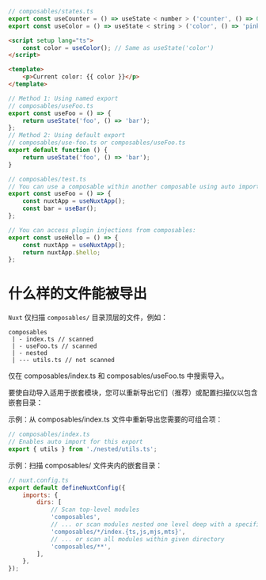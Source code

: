 <!--
 * @Author: error: error: git config user.name & please set dead value or install git && error: git config user.email & please set dead value or install git & please set dead value or install git
 * @Date: 2023-07-20 16:21:30
 * @LastEditors: error: error: git config user.name & please set dead value or install git && error: git config user.email & please set dead value or install git & please set dead value or install git
 * @LastEditTime: 2023-07-20 16:54:01
 * @Description:
 * @FilePath: /nuxt3-project/composables/README.md
-->

```js
// composables/states.ts
export const useCounter = () => useState < number > ('counter', () => 0);
export const useColor = () => useState < string > ('color', () => 'pink');
```

```html
<script setup lang="ts">
    const color = useColor(); // Same as useState('color')
</script>

<template>
    <p>Current color: {{ color }}</p>
</template>
```

```js
// Method 1: Using named export
// composables/useFoo.ts
export const useFoo = () => {
    return useState('foo', () => 'bar');
};
// Method 2: Using default export
// composables/use-foo.ts or composables/useFoo.ts
export default function () {
    return useState('foo', () => 'bar');
}
```

```js
// composables/test.ts
// You can use a composable within another composable using auto imports:
export const useFoo = () => {
    const nuxtApp = useNuxtApp();
    const bar = useBar();
};

// You can access plugin injections from composables:
export const useHello = () => {
    const nuxtApp = useNuxtApp();
    return nuxtApp.$hello;
};
```

# 什么样的文件能被导出

`Nuxt` 仅扫描 `composables/` 目录顶层的文件，例如：

```
composables
 | - index.ts // scanned
 | - useFoo.ts // scanned
 | - nested
 | --- utils.ts // not scanned

```

仅在 composables/index.ts 和 composables/useFoo.ts 中搜索导入。

要使自动导入适用于嵌套模块，您可以重新导出它们（推荐）或配置扫描仪以包含嵌套目录：

示例：从 composables/index.ts 文件中重新导出您需要的可组合项：

```js
// composables/index.ts
// Enables auto import for this export
export { utils } from './nested/utils.ts';
```

示例：扫描 composables/ 文件夹内的嵌套目录：

```js
// nuxt.config.ts
export default defineNuxtConfig({
    imports: {
        dirs: [
            // Scan top-level modules
            'composables',
            // ... or scan modules nested one level deep with a specific name and file extension
            'composables/*/index.{ts,js,mjs,mts}',
            // ... or scan all modules within given directory
            'composables/**',
        ],
    },
});
```
